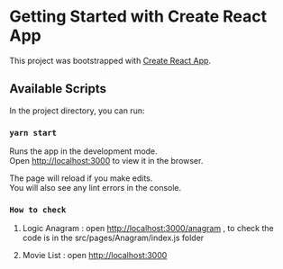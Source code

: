 # Getting Started with Create React App

This project was bootstrapped with [Create React App](https://github.com/facebook/create-react-app).

## Available Scripts

In the project directory, you can run:

### `yarn start`

Runs the app in the development mode.\
Open [http://localhost:3000](http://localhost:3000) to view it in the browser.

The page will reload if you make edits.\
You will also see any lint errors in the console.

### `How to check`
1. Logic Anagram : open [http://localhost:3000/anagram](http://localhost:3000/anagram) , to check the code is in the src/pages/Anagram/index.js folder

2. Movie List : open [http://localhost:3000](http://localhost:3000)